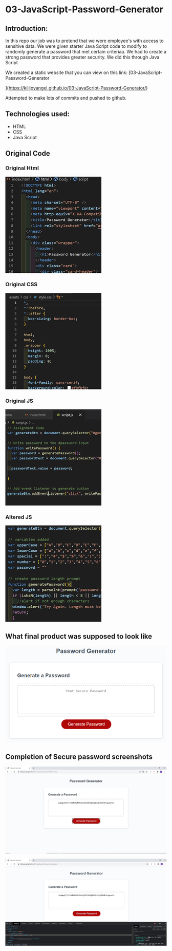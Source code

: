 # 03-JavaScript-Password-Generator

## Introduction:
In this repo our job was to pretend that we were employee's with access to sensitive data. We were given starter Java Script code to modify to randomly generate a password that met certain criteriaa. We had to create a strong password that provides greater security. We did this through Java Script

We created a static website that you can view on this link: [03-JavaScript-Password-Generator

](https://killjoyangel.github.io/03-JavaScript-Password-Generator/)

Attempted to make lots of commits and pushed to github. 

## Technologies used:
* HTML
* CSS
* Java Script

## Original Code

### Original Html
![Original HTML](./assets/images/htmlthumb.JPG)

### Original CSS
![Original CSS](./assets/images/CSSthumb.JPG)

### Original JS
![Original JS](./assets/images/JSthumb2.JPG)

### Altered JS
![Altered JS](./assets/images/JSthumb.JPG)


## What final product was supposed to look like
![original example](./assets/images/03-javascript-homework-demo.PNG)


## Completion of Secure password screenshots
![screenshot](./assets/images/passwordscreenshot.JPG)

![screenshot](./assets/images/passwordscreenshot1.JPG)

